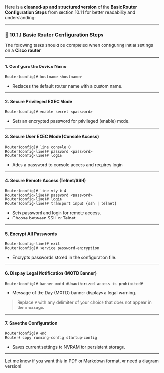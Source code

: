 Here is a **cleaned-up and structured version** of the **Basic Router Configuration Steps** from section 10.1.1 for better readability and understanding:

---

### 🔧 10.1.1 Basic Router Configuration Steps

The following tasks should be completed when configuring initial settings on a **Cisco router**:

---

#### **1. Configure the Device Name**

```plaintext
Router(config)# hostname <hostname>
```

* Replaces the default router name with a custom name.

---

#### **2. Secure Privileged EXEC Mode**

```plaintext
Router(config)# enable secret <password>
```

* Sets an encrypted password for privileged (enable) mode.

---

#### **3. Secure User EXEC Mode (Console Access)**

```plaintext
Router(config)# line console 0
Router(config-line)# password <password>
Router(config-line)# login
```

* Adds a password to console access and requires login.

---

#### **4. Secure Remote Access (Telnet/SSH)**

```plaintext
Router(config)# line vty 0 4
Router(config-line)# password <password>
Router(config-line)# login
Router(config-line)# transport input {ssh | telnet}
```

* Sets password and login for remote access.
* Choose between SSH or Telnet.

---

#### **5. Encrypt All Passwords**

```plaintext
Router(config-line)# exit
Router(config)# service password-encryption
```

* Encrypts passwords stored in the configuration file.

---

#### **6. Display Legal Notification (MOTD Banner)**

```plaintext
Router(config)# banner motd #Unauthorized access is prohibited#
```

* Message of the Day (MOTD) banner displays a legal warning.

> Replace `#` with any delimiter of your choice that does not appear in the message.

---

#### **7. Save the Configuration**

```plaintext
Router(config)# end
Router# copy running-config startup-config
```

* Saves current settings to NVRAM for persistent storage.

---

Let me know if you want this in PDF or Markdown format, or need a diagram version!
